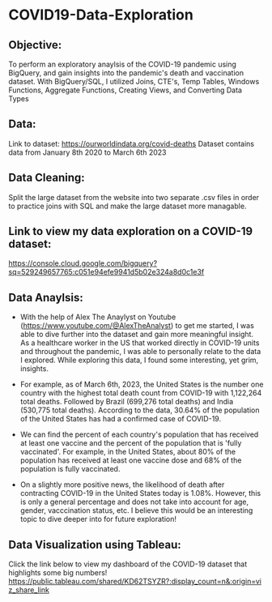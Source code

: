 # COVID19-Data-Exploration

## Objective: 
To perform an exploratory anaylsis of the COVID-19 pandemic using BigQuery, and gain insights into the pandemic's death and vaccination dataset.
With BigQuery/SQL, I utilized Joins, CTE's, Temp Tables, Windows Functions, Aggregate Functions, Creating Views, and Converting Data Types 

## Data:
Link to dataset: https://ourworldindata.org/covid-deaths
Dataset contains data from January 8th 2020 to March 6th 2023


## Data Cleaning:
Split the large dataset from the website into two separate .csv files in order to practice joins with SQL and make the large dataset more managable.

## Link to view my data exploration on a COVID-19 dataset:
https://console.cloud.google.com/bigquery?sq=529249657765:c051e94efe9941d5b02e324a8d0c1e3f



## Data Anaylsis:

* With the help of Alex The Anaylyst on Youtube (https://www.youtube.com/@AlexTheAnalyst) to get me started, I was able to dive further into the dataset and gain more meaningful insight. As a healthcare worker in the US that worked directly in COVID-19 units and throughout the pandemic, I was able to personally relate to the data I explored. While exploring this data, I found some interesting, yet grim, insights. 

* For example, as of March 6th, 2023, the United States is the number one country with the highest total death count from COVID-19 with 1,122,264 total deaths. Followed by Brazil (699,276 total deaths) and India (530,775 total deaths). According to the data, 30.64% of the population of the United States has had a confirmed case of COVID-19. 

* We can find the percent of each country's population that has received at least one vaccine and the percent of the population that is 'fully vaccinated'. For example, in the United States, about 80% of the population has received at least one vaccine dose and 68% of the population is fully vaccinated.

* On a slightly more positive news, the likelihood of death after contracting COVID-19 in the United States today is 1.08%. However, this is only a general percentage and does not take into account for age, gender, vacccination status, etc. I believe this would be an interesting topic to dive deeper into for future exploration!


## Data Visualization using Tableau:
Click the link below to view my dashboard of the COVID-19 dataset that highlights some big numbers!
https://public.tableau.com/shared/KD62TSYZR?:display_count=n&:origin=viz_share_link
